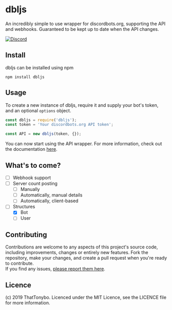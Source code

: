 # dbljs
An incredibly simple to use wrapper for discordbots.org, supporting the API and webhooks. Guaranteed to be kept up to date when the API changes.  

[![Discord](https://discordapp.com/api/guilds/454409434676854786/embed.png?style=shield)](https://discord.gg/nnpPGRy)  

## Install
dbljs can be installed using npm
```
npm install dbljs
```

## Usage
To create a new instance of dbljs, require it and supply your bot's token, and an optional `options` object.
```js
const dbljs = require('dbljs');
const token = 'Your discordbots.org API token';

const API = new dbljs(token, {});
```
You can now start using the API wrapper. For more information, check out the documentation [here](https://github.com/ThatTonybo/dbljs/wiki).

## What's to come?
- [ ] Webhook support
- [ ] Server count posting
    - [ ] Manually
    - [ ] Automatically, manual details
    - [ ] Automatically, client-based
- [ ] Structures
    - [x] Bot
    - [ ] User

## Contributing
Contributions are welcome to any aspects of this project's source code, including improvements, changes or entirely new features. Fork the repository, make your changes, and create a pull request when you're ready to contribute.  
If you find any issues, [please report them here](https://github.com/ThatTonybo/dbljs/issues).

## Licence
(c) 2019 ThatTonybo. Licenced under the MIT Licence, see the LICENCE file for more information.